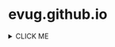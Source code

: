 # evug.github.io
<details><summary>CLICK ME</summary>
<p>
#### We can hide anything, even code!

```rust
   puts "Hello World"
```
</p>
</details>
